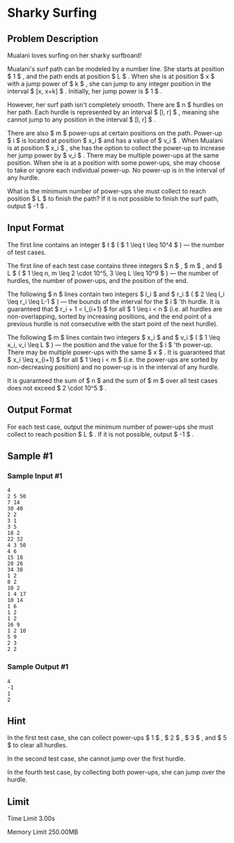 # Sharky Surfing

## Problem Description

Mualani loves surfing on her sharky surfboard!

Mualani's surf path can be modeled by a number line. She starts at position $ 1 $ , and the path ends at position $ L $ . When she is at position $ x $ with a jump power of $ k $ , she can jump to any integer position in the interval $ [x, x+k] $ . Initially, her jump power is $ 1 $ .

However, her surf path isn't completely smooth. There are $ n $ hurdles on her path. Each hurdle is represented by an interval $ [l, r] $ , meaning she cannot jump to any position in the interval $ [l, r] $ .

There are also $ m $ power-ups at certain positions on the path. Power-up $ i $ is located at position $ x_i $ and has a value of $ v_i $ . When Mualani is at position $ x_i $ , she has the option to collect the power-up to increase her jump power by $ v_i $ . There may be multiple power-ups at the same position. When she is at a position with some power-ups, she may choose to take or ignore each individual power-up. No power-up is in the interval of any hurdle.

What is the minimum number of power-ups she must collect to reach position $ L $ to finish the path? If it is not possible to finish the surf path, output $ -1 $ .

## Input Format

The first line contains an integer $ t $ ( $ 1 \leq t \leq 10^4 $ ) — the number of test cases.

The first line of each test case contains three integers $ n $ , $ m $ , and $ L $ ( $ 1 \leq n, m \leq 2 \cdot 10^5, 3 \leq L \leq 10^9 $ ) — the number of hurdles, the number of power-ups, and the position of the end.

The following $ n $ lines contain two integers $ l_i $ and $ r_i $ ( $ 2 \leq l_i \leq r_i \leq L-1 $ ) — the bounds of the interval for the $ i $ 'th hurdle. It is guaranteed that $ r_i + 1 < l_{i+1} $ for all $ 1 \leq i < n $ (i.e. all hurdles are non-overlapping, sorted by increasing positions, and the end point of a previous hurdle is not consecutive with the start point of the next hurdle).

The following $ m $ lines contain two integers $ x_i $ and $ v_i $ ( $ 1 \leq x_i, v_i \leq L $ ) — the position and the value for the $ i $ 'th power-up. There may be multiple power-ups with the same $ x $ . It is guaranteed that $ x_i \leq x_{i+1} $ for all $ 1 \leq i < m $ (i.e. the power-ups are sorted by non-decreasing position) and no power-up is in the interval of any hurdle.

It is guaranteed the sum of $ n $ and the sum of $ m $ over all test cases does not exceed $ 2 \cdot 10^5 $ .

## Output Format

For each test case, output the minimum number of power-ups she must collect to reach position $ L $ . If it is not possible, output $ -1 $ .

## Sample #1

### Sample Input #1

```
4
2 5 50
7 14
30 40
2 2
3 1
3 5
18 2
22 32
4 3 50
4 6
15 18
20 26
34 38
1 2
8 2
10 2
1 4 17
10 14
1 6
1 2
1 2
16 9
1 2 10
5 9
2 3
2 2
```

### Sample Output #1

```
4
-1
1
2
```

## Hint

In the first test case, she can collect power-ups $ 1 $ , $ 2 $ , $ 3 $ , and $ 5 $ to clear all hurdles.

In the second test case, she cannot jump over the first hurdle.

In the fourth test case, by collecting both power-ups, she can jump over the hurdle.

## Limit



Time Limit
3.00s

Memory Limit
250.00MB